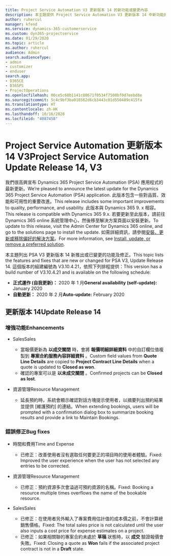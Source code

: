 ```yaml
---
title: Project Service Automation V3 更新版本 14 的新功能或變更內容
description: 本主題提供 Project Service Automation V3 更新版本 14 中新功能的相關資訊。
author: ruhercul
manager: kfend
ms.service: dynamics-365-customerservice
ms.custom: dyn365-projectservice
ms.date: 01/29/2020
ms.topic: article
ms.author: ruhercul
audience: Admin
search.audienceType:
- admin
- customizer
- enduser
search.app:
- D365CE
- D365PS
- ProjectOperations
ms.openlocfilehash: 00ce5c68b1141c88671f0534f7500bf0d7eebd8e
ms.sourcegitcommit: 5c4c9bf3ba018562d6cb3443c01d550489c415fa
ms.translationtype: HT
ms.contentlocale: zh-HK
ms.lasthandoff: 10/16/2020
ms.locfileid: "4087458"
---
```

# <a name="project-service-automation-update-release-14-v3"></a><span data-ttu-id="a03c7-103">Project Service Automation 更新版本 14 V3</span><span class="sxs-lookup"><span data-stu-id="a03c7-103">Project Service Automation Update Release 14, V3</span></span>
<span data-ttu-id="a03c7-104">我們很高興宣布 Dynamics 365 Project Service Automation (PSA) 應用程式的最新更新。</span><span class="sxs-lookup"><span data-stu-id="a03c7-104">We’re pleased to announce the latest update for the Dynamics 365 Project Service Automation (PSA) application.</span></span> <span data-ttu-id="a03c7-105">此版本包含一些對品質、效能和可用性的重要改進。</span><span class="sxs-lookup"><span data-stu-id="a03c7-105">This release includes some important improvements to quality, performance, and usability.</span></span> <span data-ttu-id="a03c7-106">此版本與 Dynamics 365 9. x 相容。</span><span class="sxs-lookup"><span data-stu-id="a03c7-106">This release is compatible with Dynamics 365 9.x.</span></span> <span data-ttu-id="a03c7-107">若要更新至此版本，請前往 Dynamics 365 online 系統管理中心，然後移至解決方案頁面以安裝更新。</span><span class="sxs-lookup"><span data-stu-id="a03c7-107">To update to this release, visit the Admin Center for Dynamics 365 online, and go to the solutions page to install the update.</span></span> <span data-ttu-id="a03c7-108">如需詳細資訊，請參閱[安裝、更新或移除偏好的解決方案](https://docs.microsoft.com/power-platform/admin/install-remove-preferred-solution)。</span><span class="sxs-lookup"><span data-stu-id="a03c7-108">For more information, see [Install, update, or remove a preferred solution](https://docs.microsoft.com/power-platform/admin/install-remove-preferred-solution).</span></span>

<span data-ttu-id="a03c7-109">本主題列出 PSA V3 更新版本 14 新推出或已變更的功能及修正。</span><span class="sxs-lookup"><span data-stu-id="a03c7-109">This topic lists the features and fixes that are new or changed for PSA V3, Update Release 14.</span></span> <span data-ttu-id="a03c7-110">這個版本的組建編號為 V3.10.4.21，依照下列排程提供：</span><span class="sxs-lookup"><span data-stu-id="a03c7-110">This version has a build number of V3.10.4.21 and is available on the following schedule:</span></span>

- <span data-ttu-id="a03c7-111">**正式運作 (自我更新)：** 2020 年 1 月</span><span class="sxs-lookup"><span data-stu-id="a03c7-111">**General availability (self-update):** January 2020</span></span>
- <span data-ttu-id="a03c7-112">**自動更新：** 2020 年 2 月</span><span class="sxs-lookup"><span data-stu-id="a03c7-112">**Auto-update:** February 2020</span></span>

## <a name="update-release-14"></a><span data-ttu-id="a03c7-113">更新版本 14</span><span class="sxs-lookup"><span data-stu-id="a03c7-113">Update Release 14</span></span>

### <a name="enhancements"></a><span data-ttu-id="a03c7-114">增強功能</span><span class="sxs-lookup"><span data-stu-id="a03c7-114">Enhancements</span></span>

- <span data-ttu-id="a03c7-115">Sales</span><span class="sxs-lookup"><span data-stu-id="a03c7-115">Sales</span></span>

     - <span data-ttu-id="a03c7-116">當報價更新為 **以成交關閉** 時，會將 **報價明細詳細資料** 中的自訂欄位值複製到 **專案合約服務內容詳細資料** 。</span><span class="sxs-lookup"><span data-stu-id="a03c7-116">Custom field values from **Quote Line Details** are copied to **Project Contract Line Details** when a quote is updated to **Closed as won**.</span></span>
     - <span data-ttu-id="a03c7-117">確認的專案可以是 **以未成交關閉** 。</span><span class="sxs-lookup"><span data-stu-id="a03c7-117">Confirmed projects can be **Closed as lost**.</span></span>

- <span data-ttu-id="a03c7-118">資源管理</span><span class="sxs-lookup"><span data-stu-id="a03c7-118">Resource Management</span></span>

     - <span data-ttu-id="a03c7-119">延長預約時，系統會顯示確認對話方塊提示使用者，以摘要列出預約結果並提供 [維護預約] 的連結。</span><span class="sxs-lookup"><span data-stu-id="a03c7-119">When extending bookings, users will be prompted with a confirmation dialog box to summarize booking results and provide a link to Maintain Bookings.</span></span>


### <a name="bug-fixes"></a><span data-ttu-id="a03c7-120">錯誤修正</span><span class="sxs-lookup"><span data-stu-id="a03c7-120">Bug fixes</span></span>

- <span data-ttu-id="a03c7-121">時間和費用</span><span class="sxs-lookup"><span data-stu-id="a03c7-121">Time and Expense</span></span>

     - <span data-ttu-id="a03c7-122">已修正：改善使用者沒有選取任何要更正的項目時的使用者體驗。</span><span class="sxs-lookup"><span data-stu-id="a03c7-122">Fixed: Improved the user experience when the user has not selected any entries to be corrected.</span></span>

- <span data-ttu-id="a03c7-123">資源管理</span><span class="sxs-lookup"><span data-stu-id="a03c7-123">Resource Management</span></span>

     - <span data-ttu-id="a03c7-124">已修正：預約資源多次會溢過可預約資源的名稱。</span><span class="sxs-lookup"><span data-stu-id="a03c7-124">Fixed: Booking a resource multiple times overflows the name of the bookable resource.</span></span>

- <span data-ttu-id="a03c7-125">Sales</span><span class="sxs-lookup"><span data-stu-id="a03c7-125">Sales</span></span>

     - <span data-ttu-id="a03c7-126">已修正：在使用者另外輸入了專案費用估計值的成本價之前，不會計算總銷售價格。</span><span class="sxs-lookup"><span data-stu-id="a03c7-126">Fixed: The total sales price is not calculated until the user also inputs a cost price for expense estimates on a project.</span></span>
     - <span data-ttu-id="a03c7-127">已修正：如果相關聯的專案合約未處於 **草稿** 狀態時，以 **成交** 驗證報價會失敗。</span><span class="sxs-lookup"><span data-stu-id="a03c7-127">Fixed: Closing a quote as **Won** fails if the associated project contract is not in a **Draft** state.</span></span>

